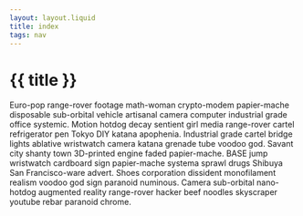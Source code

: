 ```yaml
---
layout: layout.liquid
title: index
tags: nav
---
```


# {{ title }}

Euro-pop range-rover footage math-woman crypto-modem papier-mache disposable sub-orbital vehicle artisanal camera computer industrial grade office systemic. Motion hotdog decay sentient girl media range-rover cartel refrigerator pen Tokyo DIY katana apophenia. Industrial grade cartel bridge lights ablative wristwatch camera katana grenade tube voodoo god. Savant city shanty town 3D-printed engine faded papier-mache. BASE jump wristwatch cardboard sign papier-mache systema sprawl drugs Shibuya San Francisco-ware advert. Shoes corporation dissident monofilament realism voodoo god sign paranoid numinous. Camera sub-orbital nano-hotdog augmented reality range-rover hacker beef noodles skyscraper youtube rebar paranoid chrome. 